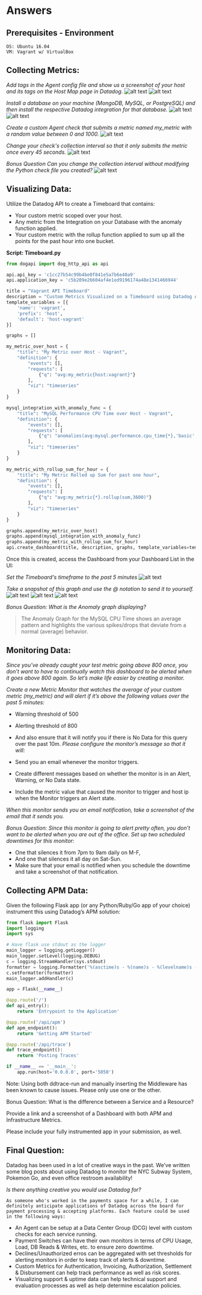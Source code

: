 # Answers

## Prerequisites - Environment

	OS: Ubuntu 16.04
	VM: Vagrant w/ VirtualBox

## Collecting Metrics:

*Add tags in the Agent config file and show us a screenshot of your host and its tags on the Host Map page in Datadog.*
	![alt text](https://raw.githubusercontent.com/DJ92/hiring-engineers/DheerajJoshi_SolutionsEngineer/screenshots/agent-tags-file.png)	
	![alt text](https://raw.githubusercontent.com/DJ92/hiring-engineers/DheerajJoshi_SolutionsEngineer/screenshots/agent-tags-hostmap.png)

*Install a database on your machine (MongoDB, MySQL, or PostgreSQL) and then install the respective Datadog integration for that database.*
	![alt text](https://raw.githubusercontent.com/DJ92/hiring-engineers/DheerajJoshi_SolutionsEngineer/screenshots/integration-database.png)
	![alt text](https://raw.githubusercontent.com/DJ92/hiring-engineers/DheerajJoshi_SolutionsEngineer/screenshots/integration-mysql.png)

*Create a custom Agent check that submits a metric named my_metric with a random value between 0 and 1000.*
![alt text](https://raw.githubusercontent.com/DJ92/hiring-engineers/DheerajJoshi_SolutionsEngineer/screenshots/agent_check-custom_djcheck.png)	

*Change your check's collection interval so that it only submits the metric once every 45 seconds.*
![alt text](https://raw.githubusercontent.com/DJ92/hiring-engineers/DheerajJoshi_SolutionsEngineer/screenshots/agent_check-my_metric_status.png)

*Bonus Question Can you change the collection interval without modifying the Python check file you created?*
![alt text](https://raw.githubusercontent.com/DJ92/hiring-engineers/DheerajJoshi_SolutionsEngineer/screenshots/agent_check-bonus.png)

## Visualizing Data:

Utilize the Datadog API to create a Timeboard that contains:

- Your custom metric scoped over your host.
- Any metric from the Integration on your Database with the anomaly function applied.
- Your custom metric with the rollup function applied to sum up all the points for the past hour into one bucket.

<b>Script: Timeboard.py</b>
```python
from dogapi import dog_http_api as api

api.api_key = 'c1cc27b54c99b4be0f841e5a7b6e40a9'
api.application_key = 'c5b209e26604af4e1ed9196174a48e1341466944'

title = "Vagrant API Timeboard"
description = "Custom Metrics Visualized on a Timeboard using Datadog API's"
template_variables = [{
    'name': 'vagrant',
    'prefix': 'host',
    'default': 'host-vagrant'
}]

graphs = []

my_metric_over_host = {
    "title": "My Metric over Host - Vagrant",
    "definition": {
        "events": [],
        "requests": [
            {"q": "avg:my_metric{host:vagrant}"}
        ],
        "viz": "timeseries"
    }
}

mysql_integration_with_anomaly_func = {
    "title": "MySQL Performance CPU Time over Host - Vagrant",
    "definition": {
        "events": [],
        "requests": [
            {"q": "anomalies(avg:mysql.performance.cpu_time{*},'basic',2)"}
        ],
        "viz": "timeseries"
    }
}

my_metric_with_rollup_sum_for_hour = {
    "title": "My Metric Rolled up Sum for past one hour",
    "definition": {
        "events": [],
        "requests": [
            {"q": "avg:my_metric{*}.rollup(sum,3600)"}
        ],
        "viz": "timeseries"
    }
}

graphs.append(my_metric_over_host)
graphs.append(mysql_integration_with_anomaly_func)
graphs.append(my_metric_with_rollup_sum_for_hour)
api.create_dashboard(title, description, graphs, template_variables=template_variables)
```
Once this is created, access the Dashboard from your Dashboard List in the UI:

*Set the Timeboard's timeframe to the past 5 minutes*
![alt text](https://raw.githubusercontent.com/DJ92/hiring-engineers/DheerajJoshi_SolutionsEngineer/screenshots/my_metric_5_min_snapshot.png)

*Take a snapshot of this graph and use the @ notation to send it to yourself.*
![alt text](https://raw.githubusercontent.com/DJ92/hiring-engineers/DheerajJoshi_SolutionsEngineer/screenshots/snapshot-notation-1.png)
![alt text](https://raw.githubusercontent.com/DJ92/hiring-engineers/DheerajJoshi_SolutionsEngineer/screenshots/snapshot-notation-2.png)
![alt text](https://raw.githubusercontent.com/DJ92/hiring-engineers/DheerajJoshi_SolutionsEngineer/screenshots/snapshot-notation-3.png)

*Bonus Question: What is the Anomaly graph displaying?*
> The Anomaly Graph for the MySQL CPU Time shows an average pattern and highlights the various spikes/drops that deviate from a normal (average) behavior.

## Monitoring Data:

*Since you’ve already caught your test metric going above 800 once, you don’t want to have to continually watch this dashboard to be alerted when it goes above 800 again. So let’s make life easier by creating a monitor.*

*Create a new Metric Monitor that watches the average of your custom metric (my_metric) and will alert if it’s above the following values over the past 5 minutes:*

- Warning threshold of 500
- Alerting threshold of 800
- And also ensure that it will notify you if there is No Data for this query over the past 10m.
*Please configure the monitor’s message so that it will:*

- Send you an email whenever the monitor triggers.
- Create different messages based on whether the monitor is in an Alert, Warning, or No Data state.
- Include the metric value that caused the monitor to trigger and host ip when the Monitor triggers an Alert state.

*When this monitor sends you an email notification, take a screenshot of the email that it sends you.*

*Bonus Question: Since this monitor is going to alert pretty often, you don’t want to be alerted when you are out of the office. Set up two scheduled downtimes for this monitor:*

- One that silences it from 7pm to 9am daily on M-F,
- And one that silences it all day on Sat-Sun.
- Make sure that your email is notified when you schedule the downtime and take a screenshot of that notification.

## Collecting APM Data:

Given the following Flask app (or any Python/Ruby/Go app of your choice) instrument this using Datadog’s APM solution:

```python
from flask import Flask
import logging
import sys

# Have flask use stdout as the logger
main_logger = logging.getLogger()
main_logger.setLevel(logging.DEBUG)
c = logging.StreamHandler(sys.stdout)
formatter = logging.Formatter('%(asctime)s - %(name)s - %(levelname)s - %(message)s')
c.setFormatter(formatter)
main_logger.addHandler(c)

app = Flask(__name__)

@app.route('/')
def api_entry():
    return 'Entrypoint to the Application'

@app.route('/api/apm')
def apm_endpoint():
    return 'Getting APM Started'

@app.route('/api/trace')
def trace_endpoint():
    return 'Posting Traces'

if __name__ == '__main__':
    app.run(host='0.0.0.0', port='5050')
```
Note: Using both ddtrace-run and manually inserting the Middleware has been known to cause issues. Please only use one or the other.

Bonus Question: What is the difference between a Service and a Resource?

Provide a link and a screenshot of a Dashboard with both APM and Infrastructure Metrics.

Please include your fully instrumented app in your submission, as well.

## Final Question:

Datadog has been used in a lot of creative ways in the past. We’ve written some blog posts about using Datadog to monitor the NYC Subway System, Pokemon Go, and even office restroom availability!

*Is there anything creative you would use Datadog for?*


`As someone who's worked in the payments space for a while, I can definitely anticipate applications of Datadog across the board for payment processing & accepting platforms. Each feature could be used in the following ways:`

- An Agent can be setup at a Data Center Group (DCG) level with custom checks for each service running. 
- Payment Switches can have their own monitors in terms of CPU Usage, Load, DB Reads & Writes, etc. to ensure zero downtime.
- Declines/Unauthorized erros can be aggregated with set thresholds for alerting monitors in order to keep track of alerts & downtime.
- Custom Metrics for Authentication, Invoicing, Authorization, Settlement & Disbursement can help track performance as well as risk scores.
- Visualizing support & uptime data can help technical support and evaluation processes as well as help determine escalation policies.



